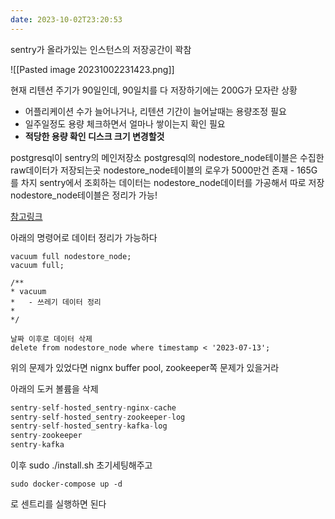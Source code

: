 ```yaml
---
date: 2023-10-02T23:20:53
---
```

sentry가 올라가있는 인스턴스의 저장공간이 꽉참

![[Pasted image 20231002231423.png]]

현재 리텐션 주기가 90일인데, 90일치를 다 저장하기에는 200G가 모자란 상황

- 어플리케이션 수가 늘어나거나, 리텐션 기간이 늘어날때는 용량조정 필요
- 일주일정도 용량 체크하면서 얼마나 쌓이는지 확인 필요
- **적당한 용량 확인 디스크 크기 변경할것**

postgresql이 sentry의 메인저장소
postgresql의 nodestore_node테이블은 수집한 raw데이터가 저장되는곳
nodestore_node테이블의 로우가 5000만건 존재 - 165G를 차지
sentry에서 조회하는 데이터는 nodestore_node데이터를 가공해서 따로 저장
nodestore_node테이블은 정리가 가능!

[참고링크](https://develop.sentry.dev/self-hosted/troubleshooting/#postgres)

아래의 명령어로 데이터 정리가 가능하다

```shell
vacuum full nodestore_node;
vacuum full;

/**
* vacuum
*	- 쓰레기 데이터 정리
*
*/

```

```shell
날짜 이후로 데이터 삭제
delete from nodestore_node where timestamp < '2023-07-13';
```

위의 문제가 있었다면 nignx buffer pool, zookeeper쪽 문제가 있을거라

아래의 도커 볼륨을 삭제

```c
sentry-self-hosted_sentry-nginx-cache
sentry-self-hosted_sentry-zookeeper-log
sentry-self-hosted_sentry-kafka-log
sentry-zookeeper
sentry-kafka
```

이후 sudo ./install.sh 초기세팅해주고

```shell
sudo docker-compose up -d
```


로 센트리를 실행하면 된다
